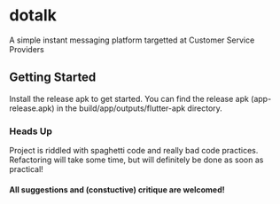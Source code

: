 # dotalk

A simple instant messaging platform targetted at Customer Service Providers

## Getting Started

Install the release apk to get started.
You can find the release apk (app-release.apk) in the build/app/outputs/flutter-apk directory.

### Heads Up

Project is riddled with spaghetti code and really bad code practices. Refactoring will take some time, but will definitely be done as soon as practical!

#### All suggestions and (constuctive) critique are welcomed!
